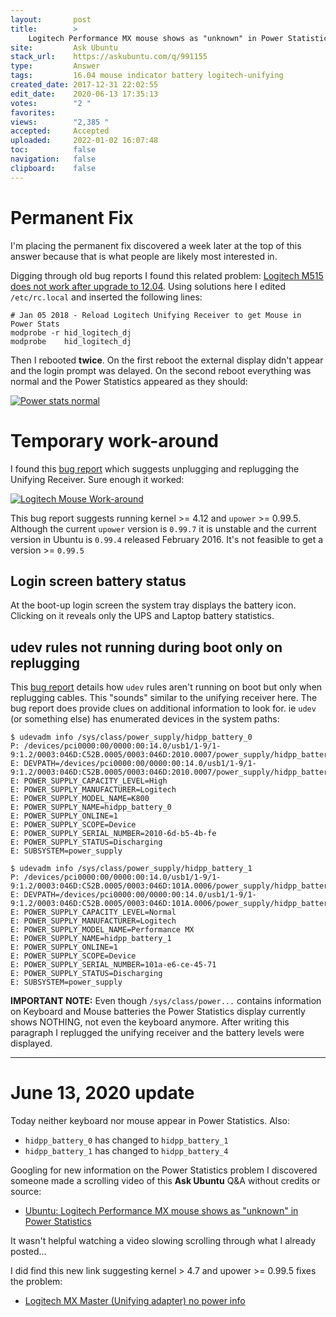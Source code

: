 ```yaml
---
layout:       post
title:        >
    Logitech Performance MX mouse shows as "unknown" in Power Statistics
site:         Ask Ubuntu
stack_url:    https://askubuntu.com/q/991155
type:         Answer
tags:         16.04 mouse indicator battery logitech-unifying
created_date: 2017-12-31 22:02:55
edit_date:    2020-06-13 17:35:13
votes:        "2 "
favorites:    
views:        "2,385 "
accepted:     Accepted
uploaded:     2022-01-02 16:07:48
toc:          false
navigation:   false
clipboard:    false
---
```


# Permanent Fix

I'm placing the permanent fix discovered a week later at the top of this answer because that is what people are likely most interested in.

Digging through old bug reports I found this related problem: [Logitech M515 does not work after upgrade to 12.04][1]. Using solutions here I edited `/etc/rc.local` and inserted the following lines:

``` 
# Jan 05 2018 - Reload Logitech Unifying Receiver to get Mouse in Power Stats
modprobe -r hid_logitech_dj
modprobe    hid_logitech_dj

```

Then I rebooted **twice**. On the first reboot the external display didn't appear and the login prompt was delayed. On the second reboot everything was normal and the Power Statistics appeared as they should:

[![Power stats normal][2]][2]

# Temporary work-around

I found this [bug report][3] which suggests unplugging and replugging the Unifying Receiver. Sure enough it worked:

[![Logitech Mouse Work-around][4]][4]

This bug report suggests running kernel >= 4.12 and `upower` >= 0.99.5. Although the current `upower` version is `0.99.7` it is unstable and the current version in Ubuntu is `0.99.4` released February 2016. It's not feasible to get a version >= `0.99.5`

## Login screen battery status

At the boot-up login screen the system tray displays the battery icon. Clicking on it reveals only the UPS and Laptop battery statistics.

## udev rules not running during boot only on replugging

This [bug report][5] details how `udev` rules aren't running on boot but only when replugging cables. This "sounds" similar to the unifying receiver here. The bug report does provide clues on additional information to look for. ie `udev` (or something else) has enumerated devices in the system paths:

``` 
$ udevadm info /sys/class/power_supply/hidpp_battery_0
P: /devices/pci0000:00/0000:00:14.0/usb1/1-9/1-9:1.2/0003:046D:C52B.0005/0003:046D:2010.0007/power_supply/hidpp_battery_0
E: DEVPATH=/devices/pci0000:00/0000:00:14.0/usb1/1-9/1-9:1.2/0003:046D:C52B.0005/0003:046D:2010.0007/power_supply/hidpp_battery_0
E: POWER_SUPPLY_CAPACITY_LEVEL=High
E: POWER_SUPPLY_MANUFACTURER=Logitech
E: POWER_SUPPLY_MODEL_NAME=K800
E: POWER_SUPPLY_NAME=hidpp_battery_0
E: POWER_SUPPLY_ONLINE=1
E: POWER_SUPPLY_SCOPE=Device
E: POWER_SUPPLY_SERIAL_NUMBER=2010-6d-b5-4b-fe
E: POWER_SUPPLY_STATUS=Discharging
E: SUBSYSTEM=power_supply

```

``` 
$ udevadm info /sys/class/power_supply/hidpp_battery_1
P: /devices/pci0000:00/0000:00:14.0/usb1/1-9/1-9:1.2/0003:046D:C52B.0005/0003:046D:101A.0006/power_supply/hidpp_battery_1
E: DEVPATH=/devices/pci0000:00/0000:00:14.0/usb1/1-9/1-9:1.2/0003:046D:C52B.0005/0003:046D:101A.0006/power_supply/hidpp_battery_1
E: POWER_SUPPLY_CAPACITY_LEVEL=Normal
E: POWER_SUPPLY_MANUFACTURER=Logitech
E: POWER_SUPPLY_MODEL_NAME=Performance MX
E: POWER_SUPPLY_NAME=hidpp_battery_1
E: POWER_SUPPLY_ONLINE=1
E: POWER_SUPPLY_SCOPE=Device
E: POWER_SUPPLY_SERIAL_NUMBER=101a-e6-ce-45-71
E: POWER_SUPPLY_STATUS=Discharging
E: SUBSYSTEM=power_supply

```

**IMPORTANT NOTE:** Even though `/sys/class/power...` contains information on Keyboard and Mouse batteries the Power Statistics display currently shows NOTHING, not even the keyboard anymore. After writing this paragraph I replugged the unifying receiver and the battery levels were displayed.


----------

# June 13, 2020 update

Today neither keyboard nor mouse appear in Power Statistics. Also:

- `hidpp_battery_0` has changed to `hidpp_battery_1`
- `hidpp_battery_1` has changed to `hidpp_battery_4`

Googling for new information on the Power Statistics problem I discovered someone made a scrolling video of this **Ask Ubuntu** Q&A without credits or source:

- [Ubuntu: Logitech Performance MX mouse shows as "unknown" in Power Statistics](https://www.youtube.com/watch?v=LbbbvFvfSu8)

It wasn't helpful watching a video slowing scrolling through what I already posted...

I did find this new link suggesting kernel > 4.7 and upower >= 0.99.5 fixes the problem:

- [Logitech MX Master (Unifying adapter) no power info](https://gitlab.freedesktop.org/upower/upower/-/issues/39)

  [1]: https://askubuntu.com/questions/128345/logitech-m515-does-not-work-after-upgrade-to-12-04
  [2]: https://i.stack.imgur.com/PhoBU.png
  [3]: https://bugs.freedesktop.org/show_bug.cgi?id=95260
  [4]: https://i.stack.imgur.com/vjDuL.png
  [5]: https://bbs.archlinux.org/viewtopic.php?id=154889
